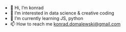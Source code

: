 - 👋 Hi, I’m konrad
- 👀 I’m interested in data science & creative coding
- 🌱 I’m currently learning JS, python
- 📫 How to reach me konrad.domalewski@gmail.com

<!---
domalewski/domalewski is a ✨ special ✨ repository because its `README.md` (this file) appears on your GitHub profile.
You can click the Preview link to take a look at your changes.
--->
